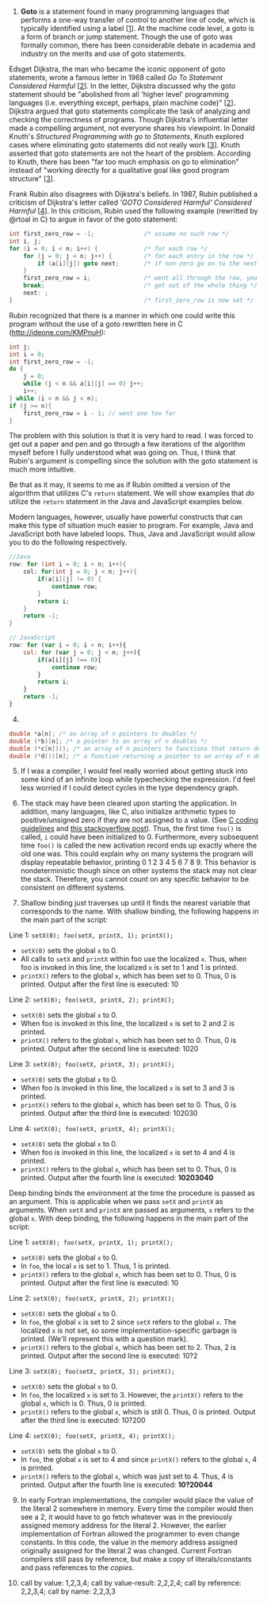 1) __Goto__ is a statement found in many programming languages that performs a one-way transfer of control to another line of code, which is typically identified using a label [<a href="http://en.wikipedia.org/wiki/Goto">1</a>]. At the machine code level, a goto is a form of branch or jump statement. Though the use of goto was formally common, there has been considerable debate in academia and industry on the merits and use of goto statements.

Edsget Dijkstra, the man who became the iconic opponent of goto statements, wrote a famous letter in 1968 called _Go To Statement Considered Harmful_ [<a href="http://www.cs.utexas.edu/users/EWD/ewd02xx/EWD215.PDF">2</a>]. In the letter, Dijkstra discussed why the goto statement should be "abolished from all 'higher level' programming languages (i.e. everything except, perhaps, plain machine code)" [<a href="http://www.cs.utexas.edu/users/EWD/ewd02xx/EWD215.PDF">2</a>]. Dijkstra argued that goto statements complicate the task of analyzing and checking the correctness of programs. Though Dijkstra's influential letter made a compelling argument, not everyone shares his viewpoint. In Donald Knuth's _Structured Programming with go to Statements_, Knuth explored cases where eliminating goto statements did not really work [<a href="http://sbel.wisc.edu/Courses/ME964/Literature/knuthProgramming1974.pdf">3</a>]. Knuth asserted that goto statements are not the heart of the problem. According to Knuth, there has been "far too much emphasis on go to elimination" instead of "working directly for a qualitative goal like good program structure" [<a href="http://sbel.wisc.edu/Courses/ME964/Literature/knuthProgramming1974.pdf">3</a>].

Frank Rubin also disagrees with Dijkstra's beliefs. In 1987, Rubin published a criticism of Dijkstra's letter called _'GOTO Considered Harmful' Considered Harmful_ [<a href="http://cacm.acm.org/magazines/1987/5/10097-acm-forum/abstract">4</a>]. In this criticism, Rubin used the following example (rewritted by @rtoal in C) to argue in favor of the goto statement:
```c
int first_zero_row = -1;              /* assume no such row */
int i, j;
for (i = 0; i < n; i++) {             /* for each row */
    for (j = 0; j < n; j++) {         /* for each entry in the row */
        if (a[i][j]) goto next;       /* if non-zero go on to the next row */
    }
    first_zero_row = i;               /* went all through the row, you got it! */
    break;                            /* get out of the whole thing */
    next: ;
}                                     /* first_zero_row is now set */
```

Rubin recognized that there is a manner in which one could write this program without the use of a goto rewritten here in C (http://ideone.com/KMPnuH):
```c
int j;
int i = 0;
int first_zero_row = -1;
do {
    j = 0;
    while (j < n && a[i][j] == 0) j++;
    i++;
} while (i < n && j < n);
if (j >= n){
    first_zero_row = i - 1; // went one too far
}
```
The problem with this solution is that it is very hard to read. I was forced to get out a paper and pen and go through a few iterations of the algorithm myself before I fully understood what was going on. Thus, I think that Rubin's argument is compelling since the solution with the goto statement is much more intuitive.

Be that as it may, it seems to me as if Rubin omitted a version of the algorithm that utilizes C's `return` statement. We will show examples that _do_ utilize the `return` statement in the Java and JavaScript examples below.


Modern languages, however, usually have powerful constructs that can make this type of situation much easier to program. For example, Java and JavaScript both have labeled loops. Thus, Java and JavaScript would allow you to do the following respectively.
```java
//Java
row: for (int i = 0; i < n; i++){
    col: for(int j = 0; j < n; j++){
        if(a[i][j] != 0) {
            continue row;
        }
        return i;
    }
    return -1;
}
```
```javascript
// JavaScript
row: for (var i = 0; i < n; i++){
    col: for (var j = 0; j < n; j++){
        if(a[i][j] !== 0){
            continue row;
        }
        return i;
    }
    return -1;
}
```


4)
```c
double *a[n]; /* an array of n pointers to doubles */
double (*b)[n]; /* a pointer to an array of n doubles */
double (*c[n])(); /* an array of n pointers to functions that return doubles */
double (*d())[n]; /* a function returning a pointer to an array of n doubles */
```
5) If I was a compiler, I would feel really worried about getting stuck into some kind of an infinite loop while
typechecking the expression. I'd feel less worried if I could detect cycles in the type dependency graph.

7) The stack may have been cleared upon starting the application. In addition, many languages, like C, also initialize arithmetic types to positive/unsigned zero if they are not assigned to a value. (See <a href="http://c0x.coding-guidelines.com/6.7.8.html">C coding guidelines</a> and <a href="https://stackoverflow.com/questions/1597405/what-happens-to-a-declared-uninitialized-variable-in-c-does-it-have-a-value">this stackoverflow post</a>). Thus, the first time `foo()` is called, `i` could have been initialized to 0. Furthermore, every subsequent time `foo()` is called the
new activation record ends up exactly where the old one was. This could explain why on many systems the program will display repeatable behavior, printing 0 1 2 3 4 5 6 7 8 9. This behavior is nondeterministic though since
on other systems the stack may not clear the stack. Therefore, you cannot count on any
specific behavior to be consistent on different systems.

8) Shallow binding just traverses up until it finds the nearest variable that corresponds to the name. With shallow binding, the following happens in the main part of the script:

Line 1:
`setX(0); foo(setX, printX, 1); printX();`

* `setX(0)` sets the global `x` to 0.
* All calls to `setX` and `printX` within foo use the localized `x`. Thus, when foo is invoked in this line, the localized `x` is set to 1 and 1 is printed.
* `printX()` refers to the global `x`, which has been set to 0. Thus, 0 is printed.
Output after the first line is executed: 10

Line 2:
`setX(0); foo(setX, printX, 2); printX();`

* `setX(0)` sets the global `x` to 0.
* When foo is invoked in this line, the localized `x` is set to 2 and 2 is printed.
* `printX()` refers to the global `x`, which has been set to 0. Thus, 0 is printed.
Output after the second line is executed: 1020

Line 3:
`setX(0); foo(setX, printX, 3); printX();`
* `setX(0)` sets the global `x` to 0.
* When foo is invoked in this line, the localized `x` is set to 3 and 3 is printed.
* `printX()` refers to the global `x`, which has been set to 0. Thus, 0 is printed.
Output after the third line is executed: 102030

Line 4:
`setX(0); foo(setX, printX, 4); printX();`
* `setX(0)` sets the global `x` to 0.
* When foo is invoked in this line, the localized `x` is set to 4 and 4 is printed.
* `printX()` refers to the global `x`, which has been set to 0. Thus, 0 is printed.
Output after the fourth line is executed: **10203040**

Deep binding binds the environment at the time the procedure is passed as an argument. This is applicable when we pass `setX` and `printX` as arguments. When `setX` and `printX` are passed as arguments, `x` refers to the global `x`. With deep binding, the following happens in the main part of the script:

Line 1:
`setX(0); foo(setX, printX, 1); printX();`
* `setX(0)` sets the global `x` to 0.
* In `foo`, the local `x` is set to 1. Thus, 1 is printed.
* `printX()` refers to the global `x`, which has been set to 0. Thus, 0 is printed.
Output after the first line is executed: 10

Line 2:
`setX(0); foo(setX, printX, 2); printX();`

* `setX(0)` sets the global `x` to 0.
* In `foo`, the global `x` is set to 2 since `setX` refers to the global `x`. The localized `x` is not set, so some implementation-specific garbage is printed. (We'll represent this with a question mark).
* `printX()` refers to the global `x`, which has been set to 2. Thus, 2 is printed.
Output after the second line is executed: 10?2

Line 3:
`setX(0); foo(setX, printX, 3); printX();`

* `setX(0)` sets the global `x` to 0.
* In `foo`, the localized `x` is set to 3. However, the `printX()` refers to the global `x`, which is 0. Thus, 0 is printed.
* `printX()` refers to the global `x`, which is still 0. Thus, 0 is printed.
Output after the third line is executed: 10?200

Line 4:
`setX(0); foo(setX, printX, 4); printX();`
* `setX(0)` sets the global `x` to 0.
* In `foo`, the global `x` is set to 4 and since `printX()` refers to the global `x`, 4 is printed.
* `printX()` refers to the global `x`, which was just set to 4. Thus, 4 is printed.
Output after the fourth line is executed: **10?20044**

9) In early Fortran implementations, the compiler would place the value of the literal 2 somewhere in memory. Every time the compiler would then see a 2, it would have to go fetch whatever was in the previously assigned memory address for the literal 2. However, the earlier implementation of Fortran allowed the programmer to even change constants. In this code, the value in the memory address assigned originally assigned for the literal 2 was changed.
Current Fortran compilers still pass by reference, but make a copy of literals/constants and pass references to the _copies_.

10) call by value: 1,2,3,4;
    call by value-result: 2,2,2,4;
    call by reference: 2,2,3,4;
    call by name: 2,2,3,3

